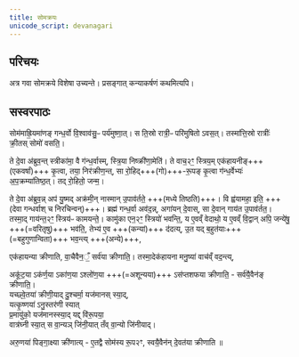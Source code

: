 ```yaml
---
title: सोमक्रयः
unicode_script: devanagari
---
```


## परिचयः
अत्र गवा सोमक्रये विशेषा उच्यन्ते। प्रसङ्गात् कन्याकर्षणं कथमित्यपि।

## सस्वरपाठः
सोम॑माह्रि॒यमा॑णङ् गन्ध॒र्वो वि॒श्वाव॑सु॒ᳶ पर्य॑मुष्णा॒त्। स ति॒स्रो रात्री॒ᳶ परि॑मुषितो ऽवस॒त्। तस्मा॑त्ति॒स्रो रात्रीः॑ क्री॒तस् सोमो॑ वसति॒। 

ते दे॒वा अ॑ब्रुव॒न्त् स्त्रीका॑मा॒ वै ग॑न्ध॒र्वास्म्, स्त्रि॒या निष्क्री॑णा॒मेति॑। ते वाच॒२ꣳ॒ स्त्रिय॒म् एक॑हायनीङ्+++(एकवर्षां)+++ कृ॒त्वा, तया॒ निर॑क्रीण॒न्त्, सा रो॒हिद्+++(गो)+++-रू॒पङ् कृ॒त्वा ग॑न्ध॒र्वेभ्यः॑ अ॒प॒क्रम्या॑तिष्ठ॒त्। तद् रो॒हितो॒ जन्म॒।  

ते दे॒वा अ॑ब्रुव॒न्न् अप॑ यु॒ष्मद् अक्र॑मी॒न् नास्मान् उ॒पाव॑र्तते॒ +++(मध्ये तिष्ठति)+++। वि ह्व॑यामहा॒ इति॒ +++(देवा गन्धर्वाश् च निरचिन्वन्)+++। ब्रह्म॑ गन्ध॒र्वा अव॑द॒न्न्, अगा॑यन् दे॒वास्, सा दे॒वान् गाय॑त उ॒पाव॑र्तत॒। तस्मा॒द् गाय॑न्त॒२ꣳ॒ स्त्रिय॑ᳶ कामयन्ते॒। कामु॑का एन॒२ꣳ॒ स्त्रियो॑ भवन्ति॒, य ए॒वव्ँ वेदाथो॒ य ए॒वव्ँ वि॒द्वान् अपि॒ जन्ये॑षु॒ +++(=वरितृषु)+++ भव॑ति॒, तेभ्य॑ ए॒व +++(कन्यां)+++ द॑दत्य्, उ॒त यद् ब॒हुत॑याः+++(=बहुगुणान्विता)+++ भव॒न्त्य् +++(अन्ये)+++, 

एक॑हायन्या क्रीणाति, वा॒चैवैन॒ँ॒ सर्व॑या क्रीणाति॒। तस्मा॒देक॑हायना मनु॒ष्या॑ वाच॑व्ँ वद॒न्त्य्, 

अकू॑ट॒या ऽक॑र्ण॒या ऽका॑ण॒या ऽश्लो॑ण॒या +++(=अशून्यया)+++ ऽस॑प्तशफया क्रीणाति॒ - सर्व॑यै॒वैन॑ङ् क्रीणाति॒।  
यच्छ्वे॒तया॑ क्रीणी॒याद् दु॒श्चर्मा॒ यज॑मानस् स्या॒द्,  
यत्कृ॒ष्णया॑ ऽनु॒स्तर॑णी स्यात्  
प्र॒मायु॑को॒ यज॑मानस्स्या॒द् यद्द् वि॑रू॒पया॒  
वात्र॑घ्नी स्या॒त् स वा॒न्यञ् जि॑नी॒यात् तँव् वा॒न्यो जि॑नीयाद्।

अरु॒णया॑ पिङ्गा॒क्ष्या क्री॑णात्य् - ए॒तद्वै सोम॑स्य रू॒प२ꣳ, स्वयै॒वैन॑न् दे॒वत॑या क्रीणाति ॥

